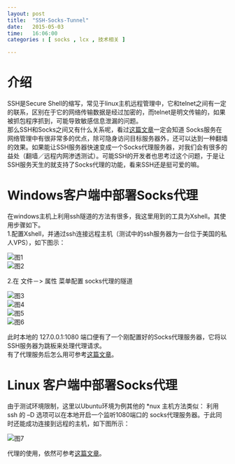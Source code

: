 ```yaml
---
layout: post
title:  "SSH-Socks-Tunnel"
date:   2015-05-03
time:   16:06:00
categories : [ socks , lcx , 技术相关 ]

---
```


# 介绍
SSH是Secure Shell的缩写，常见于linux主机远程管理中，它和telnet之间有一定的联系，区别在于它的网络传输数据是经过加密的，而telnet是明文传输的，如果被抓包程序抓到，可能导致敏感信息泄漏的问题。  
那么SSH和Socks之间又有什么关系呢，看过[这篇文章](/2015/05/01/使用Socks代理服务.html "Socks代理")一定会知道 Socks服务在网络管理中有很非常多的优点，除可隐身访问目标服务器外，还可以达到一种翻墙的效果。如果能让SSH服务器快速变成一个Socks代理服务器，对我们会有很多的益处（翻墙／远程内网渗透测试）。可能SSH的开发者也思考过这个问题，于是让SSH服务天生的就支持了Socks代理的功能，看来SSH还是挺可爱的嘛。

# Windows客户端中部署Socks代理

在windows主机上利用ssh隧道的方法有很多，我这里用到的工具为Xshell。其使用步骤如下。  
1.配置Xshell，并通过ssh连接远程主机（测试中的ssh服务器为一台位于美国的私人VPS），如下图示：

![图1](/images/2015_05_03_16_36/2_1.png)  
![图2](/images/2015_05_03_16_36/2_2.png)  

2.在 文件－> 属性 菜单配置 socks代理的隧道  


![图3](/images/2015_05_03_16_36/2_3.png)  
![图4](/images/2015_05_03_16_36/2_4.png)  
![图5](/images/2015_05_03_16_36/2_5.png)  
![图6](/images/2015_05_03_16_36/2_6.png)  

此时本地的 127.0.0.1:1080 端口便有了一个刚配置好的Socks代理服务器，它将以SSH服务器为跳板来处理代理请求。  
有了代理服务后怎么用可参考[这篇文章](/2015/05/01/使用Socks代理服务.html "Socks代理")。

# Linux 客户端中部署Socks代理

由于测试环境限制，这里以Ubuntu环境为例其他的 *nux 主机方法类似：
利用 ssh 的 –D 选项可以在本地开启一个监听1080端口的 socks代理服务器。于此同时还能成功连接到远程的主机，如下图所示：


![图7](/images/2015_05_03_16_36/2_7.png)  

代理的使用，依然可参考[这篇文章](/2015/05/01/使用Socks代理服务.html "Socks代理")。


